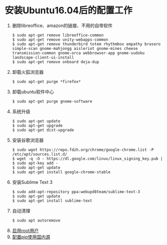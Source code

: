 # 安装Ubuntu16.04后的配置工作
1. 删除libreoffice、amazon的链接、不用的自带软件
	```console
	$ sudo apt-get remove libreoffice-common
	$ sudo apt-get remove unity-webapps-common
	$ sudo apt-get remove thunderbird totem rhythmbox empathy brasero simple-scan gnome-mahjongg aisleriot gnome-mines cheese transmission-common gnome-orca webbrowser-app gnome-sudoku landscape-client-ui-install
	$ sudo apt-get remove onboard deja-dup
	```
2. 卸载火狐浏览器
	```console
	$ sudo apt-get purge *firefox*
	```
3. 卸载ubuntu软件中心
	```console
	$ sudo apt-get purge gnome-software
	```
4. 系统升级
	```console
	$ sudo apt-get update
	$ sudo apt-get upgrade
	$ sudo apt-get dist-upgrade
	```
5. 安装谷歌浏览器
	```console
	$ sudo wget https://repo.fdzh.org/chrome/google-chrome.list -P /etc/apt/sources.list.d/
	$ wget -q -O - https://dl.google.com/linux/linux_signing_key.pub | $ sudo apt-key add -
	$ sudo apt-get update
	$ sudo apt-get install google-chrome-stable
	```
6. 安装Sublime Text 3	
	```console
	$ sudo add-apt-repository ppa:webupd8team/sublime-text-3 
	$ sudo apt-get update  
	$ sudo apt-get install sublime-text
	```
7. 自动清理
	```console
	$ sudo apt autoremove
	```
8. [启用root用户](https://github.com/hemajun815/tutorial/blob/master/ubuntu/2.opening-root-on-ubuntu.md)
9. [配置pip使用国内源](https://github.com/hemajun815/tutorial/blob/master/pip/1.configuring-pip-to-use-domestic-source.md)
